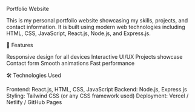 Portfolio Website

This is my personal portfolio website showcasing my skills, projects, and contact information. It is built using modern web technologies including HTML, CSS, JavaScript, React.js, Node.js, and Express.js.

🚀 Features

Responsive design for all devices
Interactive UI/UX
Projects showcase
Contact form
Smooth animations
Fast performance

🛠️ Technologies Used

Frontend: React.js, HTML, CSS, JavaScript
Backend: Node.js, Express.js
Styling: Tailwind CSS (or any CSS framework used)
Deployment: Vercel / Netlify / GitHub Pages

